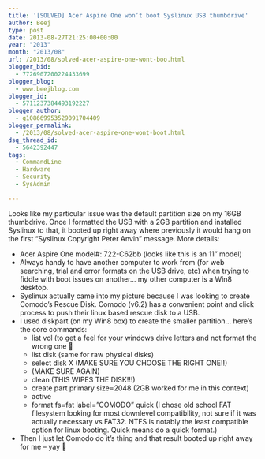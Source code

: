 ```yaml
---
title: '[SOLVED] Acer Aspire One won’t boot Syslinux USB thumbdrive'
author: Beej
type: post
date: 2013-08-27T21:25:00+00:00
year: "2013"
month: "2013/08"
url: /2013/08/solved-acer-aspire-one-wont-boo.html
blogger_bid:
  - 7726907200224433699
blogger_blog:
  - www.beejblog.com
blogger_id:
  - 5711237384493192227
blogger_author:
  - g108669953529091704409
blogger_permalink:
  - /2013/08/solved-acer-aspire-one-wont-boot.html
dsq_thread_id:
  - 5642392447
tags:
  - CommandLine
  - Hardware
  - Security
  - SysAdmin

---
```

Looks like my particular issue was the default partition size on my 16GB thumbdrive. Once I formatted the USB with a 2GB partition and installed Syslinux to that, it booted up right away where previously it would hang on the first “Syslinux Copyright Peter Anvin” message. More details: 

  * Acer Aspire One model#: 722-C62bb (looks like this is an 11” model) 
  * Always handy to have another computer to work from (for web searching, trial and error formats on the USB drive, etc) when trying to fiddle with boot issues on another… my other computer is a Win8 desktop. 
  * Syslinux actually came into my picture because I was looking to create Comodo’s Rescue Disk. Comodo (v6.2) has a convenient point and click process to push their linux based rescue disk to a USB. 
  * I used diskpart (on my Win8 box) to create the smaller partition… here’s the core commands: 
      * list vol (to get a feel for your windows drive letters and not format the wrong one 🙂 
      * list disk (same for raw physical disks) 
      * select disk X (MAKE SURE YOU CHOOSE THE RIGHT ONE!!) 
      * (MAKE SURE AGAIN) 
      * clean (THIS WIPES THE DISK!!!) 
      * create part primary size=2048 (2GB worked for me in this context) 
      * active 
      * format fs=fat label=”COMODO” quick (I chose old school FAT filesystem looking for most downlevel compatibility, not sure if it was actually necessary vs FAT32. NTFS is notably the least compatible option for linux booting. Quick means do a quick format.) 
  * Then I just let Comodo do it’s thing and that result booted up right away for me – yay 🙂